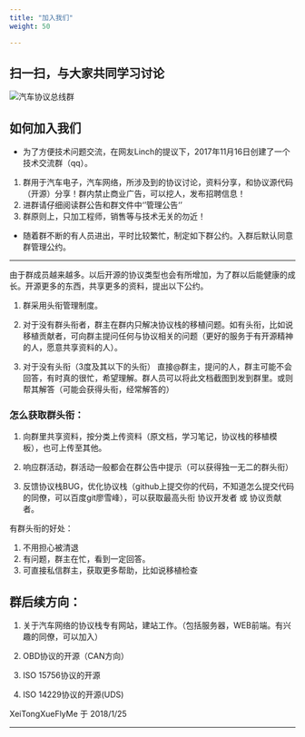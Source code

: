 ```yaml
---
title: "加入我们"
weight: 50

---
```


## 扫一扫，与大家共同学习讨论

![汽车协议总线群](http://res.cloudinary.com/dynhsbwph/image/upload/v1519804872/%E6%B1%BD%E8%BD%A6%E5%8D%8F%E8%AE%AE%E6%80%BB%E7%BA%BF.png)

## 如何加入我们

* 为了方便技术问题交流，在网友Linch的提议下，2017年11月16日创建了一个技术交流群（qq）。

1. 群用于汽车电子，汽车网络，所涉及到的协议讨论，资料分享，和协议源代码（开源）分享！群内禁止商业广告，可以挖人，发布招聘信息！
2. 进群请仔细阅读群公告和群文件中‘’管理公告‘’
3. 群原则上，只加工程师，销售等与技术无关的勿近！

* 随着群不断的有人员进出，平时比较繁忙，制定如下群公约。入群后默认同意群管理公约。

-----------------

由于群成员越来越多。以后开源的协议类型也会有所增加，为了群以后能健康的成长。开源更多的东西，共享更多的资料，提出以下公约。

1. 群采用头衔管理制度。

2. 对于没有群头衔者，群主在群内只解决协议栈的移植问题。如有头衔，比如说移植贡献者，可向群主提问任何与协议相关的问题（更好的服务于有开源精神的人，愿意共享资料的人）。

3. 对于没有头衔（3度及其以下的头衔） 直接@群主，提问的人，群主可能不会回答，有时真的很忙，希望理解。群人员可以将此文档截图到发到群里。或则帮其解答（可能会获得头衔，经常解答的）

### 怎么获取群头衔：

1. 向群里共享资料，按分类上传资料（原文档，学习笔记，协议栈的移植模板），也可上传至其他。

2. 响应群活动，群活动一般都会在群公告中提示（可以获得独一无二的群头衔）

3. 反馈协议栈BUG，优化协议栈（github上提交你的代码，不知道怎么提交代码的同僚，可以百度git廖雪峰），可以获取最高头衔 协议开发者 或 协议贡献者。

有群头衔的好处：

1. 不用担心被清退
2. 有问题，群主在忙，看到一定回答。
3. 可直接私信群主，获取更多帮助，比如说移植检查

## 群后续方向：

1. 关于汽车网络的协议栈专有网站，建站工作。（包括服务器，WEB前端。有兴趣的同僚，可以加入）

2. OBD协议的开源（CAN方向）

3. ISO 15756协议的开源

4. ISO 14229协议的开源(UDS)

XeiTongXueFlyMe 于 2018/1/25

-----------------------